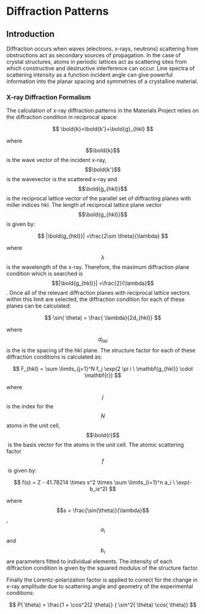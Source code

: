 # Diffraction Patterns

## Introduction

Diffraction occurs when waves (electrons, x-rays, neutrons) scattering from obstructions act as secondary sources of propagation. In the case of crystal structures, atoms in periodic lattices act as scattering sites from which constructive and destructive interference can occur. Line spectra of scattering intensity as a function incident angle can give powerful information into the planar spacing and symmetries of a crystalline material.&#x20;

### X-ray Diffraction Formalism

The calculation of x-ray diffraction patterns in the Materials Project relies on the diffraction condition in reciprocal space:&#x20;

$$
\bold{k}=\bold{k'}+\bold{g}_{hkl}
$$

where $$\bold{k}$$ is the wave vector of the incident x-ray, $$\bold{k'}$$ is the wave​vector is the scattered x-ray and $$\bold{g_{hkl}}$$is the reciprocal lattice vector of the parallel set of diffracting planes with miller indices hkl. The length of reciprocal lattice plane vector $$\bold{g_{hkl}}$$ is given by:&#x20;

$$
|\bold{g_{hkl}}| =\frac{2\sin \theta}{\lambda}
$$

where $$\lambda$$ is the wavelength of the x-ray. Therefore, the maximum diffraction plane condition which is searched is $$|\bold{g_{hkl}}| =\frac{2}{\lambda}$$. Once all of the relevant diffraction planes with reciprocal lattice vectors within this limit are selected, the diffraction condition for each of these planes can be calculated:&#x20;

$$
\sin( \theta) =  \frac{ \lambda}{2d_{hkl}}
$$

where $$d_{hkl}$$ is the is the spacing of the hkl plane. The structure factor for each of these diffraction conditions is calculated as:&#x20;

$$
F_{hkl} =  \sum \limits_{j=1}^N f_j  \exp(2 \pi i \ \mathbf{g_{hkl}}
            \cdot  \mathbf{r})
$$

where $$j$$ is the index for the $$N$$ atoms in the unit cell, $$\bold{r}$$​ is the basis vector for the atoms in the unit cell. The atomic scattering factor $$f$$​ is given by:

$$
f(s) = Z - 41.78214 \times s^2 \times \sum \limits_{i=1}^n a_i \
            \exp(-b_is^2)
$$

where $$s = \frac{\sin(\theta)}{\lambda}$$, $$a_{i}$$ and $$b_{i}$$ are parameters fitted to individual elements. ​The intensity of each diffraction condition is given by the squared modulus of the structure factor.&#x20;

Finally the Lorentz-polarization factor is applied to correct for the change in x-ray amplitude due to scattering angle and geometry of the experimental conditions:

$$
P( \theta) =  \frac{1 +  \cos^2(2 \theta)}
           { \sin^2( \theta) \cos( \theta)}
$$

